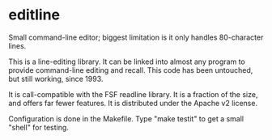 editline
========

Small command-line editor; biggest limitation is it only handles
80-character lines.

This is a line-editing library.  It can be linked into almost any program
to provide command-line editing and recall.  This code has been untouched,
but still working, since 1993.

It is call-compatible with the FSF readline library.  It is a fraction
of the size, and offers far fewer features.  It is distributed under
the Apache v2 license.

Configuration is done in the Makefile.  Type "make testit" to get a small
"shell" for testing.
